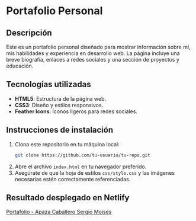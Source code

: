 # Portafolio Personal

## Descripción
Este es un portafolio personal diseñado para mostrar información sobre mí, mis habilidades y experiencia en desarrollo web. La página incluye una breve biografía, enlaces a redes sociales y una sección de proyectos y educación.

## Tecnologías utilizadas
- **HTML5**: Estructura de la página web.
- **CSS3**: Diseño y estilos responsivos.
- **Feather Icons**: Íconos ligeros para redes sociales.

## Instrucciones de instalación
1. Clona este repositorio en tu máquina local:
   ```bash
   git clone https://github.com/tu-usuario/tu-repo.git
   ```
2. Abre el archivo `index.html` en tu navegador preferido.
3. Asegúrate de que la hoja de estilos `css/style.css` y las imágenes necesarias estén correctamente referenciadas.

## Resultado desplegado en Netlify
[Portafolio - Apaza Caballero Sergio Moises](https://portafolio-apazacaballerosergiomoises.netlify.app)